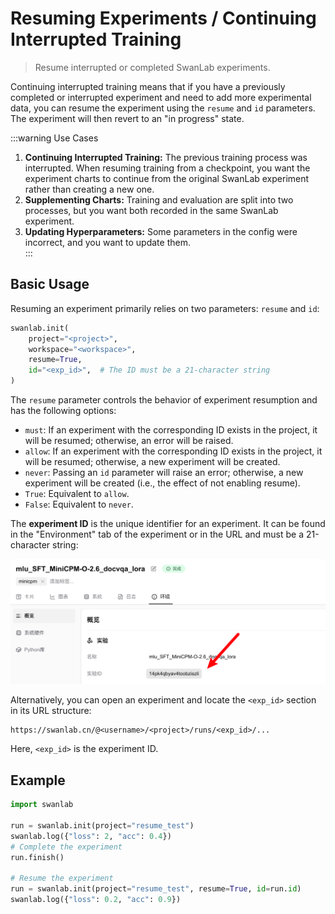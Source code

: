 # Resuming Experiments / Continuing Interrupted Training  

> Resume interrupted or completed SwanLab experiments.  

Continuing interrupted training means that if you have a previously completed or interrupted experiment and need to add more experimental data, you can resume the experiment using the `resume` and `id` parameters. The experiment will then revert to an "in progress" state.  

:::warning Use Cases  
1. **Continuing Interrupted Training:** The previous training process was interrupted. When resuming training from a checkpoint, you want the experiment charts to continue from the original SwanLab experiment rather than creating a new one.  
2. **Supplementing Charts:** Training and evaluation are split into two processes, but you want both recorded in the same SwanLab experiment.  
3. **Updating Hyperparameters:** Some parameters in the config were incorrect, and you want to update them.  
:::  

## Basic Usage  

Resuming an experiment primarily relies on two parameters: `resume` and `id`:  

```python  
swanlab.init(  
    project="<project>",  
    workspace="<workspace>",  
    resume=True,  
    id="<exp_id>",  # The ID must be a 21-character string  
)  
```  

The `resume` parameter controls the behavior of experiment resumption and has the following options:  

- `must`: If an experiment with the corresponding ID exists in the project, it will be resumed; otherwise, an error will be raised.  
- `allow`: If an experiment with the corresponding ID exists in the project, it will be resumed; otherwise, a new experiment will be created.  
- `never`: Passing an `id` parameter will raise an error; otherwise, a new experiment will be created (i.e., the effect of not enabling resume).  
- `True`: Equivalent to `allow`.  
- `False`: Equivalent to `never`.  

The **experiment ID** is the unique identifier for an experiment. It can be found in the "Environment" tab of the experiment or in the URL and must be a 21-character string:  

![](./resume-experiment/exp_id.png)  

Alternatively, you can open an experiment and locate the `<exp_id>` section in its URL structure:  

```  
https://swanlab.cn/@<username>/<project>/runs/<exp_id>/...  
```  

Here, `<exp_id>` is the experiment ID.  

## Example  

```python  
import swanlab  

run = swanlab.init(project="resume_test")  
swanlab.log({"loss": 2, "acc": 0.4})  
# Complete the experiment  
run.finish()  

# Resume the experiment  
run = swanlab.init(project="resume_test", resume=True, id=run.id)  
swanlab.log({"loss": 0.2, "acc": 0.9})  
```
